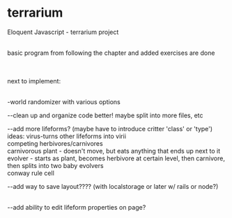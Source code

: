 terrarium
=========

Eloquent Javascript - terrarium project<br><br>

basic program from following the chapter and added exercises are done<br><br><br>


next to implement:<br><br>


-world randomizer with various options<br>

--clean up and organize code better!  maybe split into more files, etc<br>

--add more lifeforms? (maybe have to introduce critter 'class' or 'type')<br>
ideas: virus-turns other lifeforms into virii<br>
        competing herbivores/carnivores<br>
        carnivorous plant - doesn't move, but eats anything that ends up next to it<br>
        evolver - starts as plant, becomes herbivore at certain level, then carnivore, then splits into two baby evolvers<br>
        conway rule cell<br>

--add way to save layout???? (with localstorage or later w/ rails or node?)<br><br>

--add ability to edit lifeform properties on page?<br>

